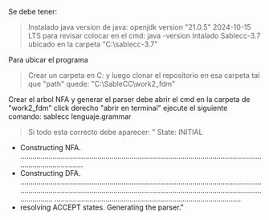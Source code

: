 Se debe tener:
> Instalado java
version de java: openjdk version "21.0.5" 2024-10-15 LTS
para revisar colocar en el cmd: java -version
> Intalado Sablecc-3.7
ubicado en la carpeta "C:\sablecc-3.7"

Para ubicar el programa
>Crear un carpeta en C: y luego clonar el repositorio en esa carpeta
tal que "path" quede: "C:\SableCC\work2_fdm"

Crear el arbol NFA y generar el parser
debe abrir el cmd en la carpeta de "work2_fdm"
click derecho "abrir en terminal"
ejecute el siguiente comando:
sablecc lenguaje.grammar
>Si todo esta correcto debe aparecer:
" State: INITIAL
 - Constructing NFA.
......................................................................................................................................................
 - Constructing DFA.
..............................................................................................................................................................................................................................................................
............................................................................................
 - resolving ACCEPT states.
Generating the parser."
